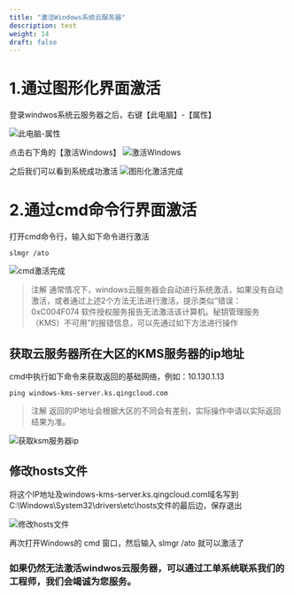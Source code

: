 ```yaml
---
title: "激活Windows系统云服务器"
description: test
weight: 14
draft: false
---
```




# 1.通过图形化界面激活

登录windwos系统云服务器之后，右键【此电脑】-【属性】

![此电脑-属性](/compute/vm/_images/activation_of_winOS_1.png)

点击右下角的【激活Windows】
![激活Windows](/compute/vm/_images/activation_of_winOS_2.png)

之后我们可以看到系统成功激活
![图形化激活完成](/compute/vm/_images/activation_of_winOS_3.png)

# 2.通过cmd命令行界面激活

打开cmd命令行，输入如下命令进行激活
```
slmgr /ato
```
![cmd激活完成](/compute/vm/_images/activation_of_winOS_4.png)

>注解
>通常情况下，windows云服务器会自动进行系统激活，如果没有自动激活，或者通过上述2个方法无法进行激活，提示类似“错误：0xC004F074 软件授权服务报告无法激活该计算机。秘钥管理服务（KMS）不可用”的报错信息，可以先通过如下方法进行操作

## 获取云服务器所在大区的KMS服务器的ip地址

cmd中执行如下命令来获取返回的基础网络，例如：10.130.1.13
```
ping windows-kms-server.ks.qingcloud.com
```

>注解
>返回的IP地址会根据大区的不同会有差别，实际操作中请以实际返回结果为准。

![获取ksm服务器ip](/compute/vm/_images/activation_of_winOS_5.png)

## 修改hosts文件

将这个IP地址及windows-kms-server.ks.qingcloud.com域名写到C:\Windows\System32\drivers\etc\hosts文件的最后边，保存退出

![修改hosts文件](/compute/vm/_images/activation_of_winOS_6.png)

再次打开Windows的 cmd 窗口，然后输入 slmgr /ato 就可以激活了

### 如果仍然无法激活windwos云服务器，可以通过工单系统联系我们的工程师，我们会竭诚为您服务。